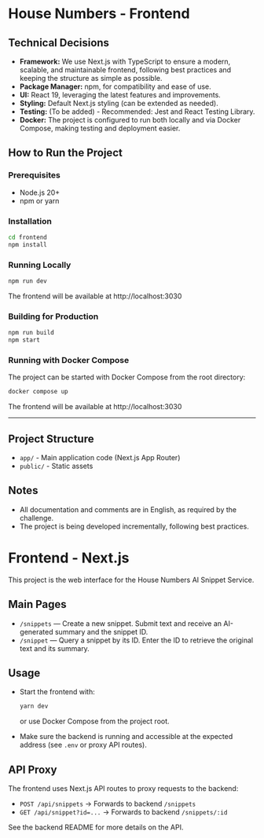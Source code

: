# House Numbers - Frontend

## Technical Decisions

- **Framework:** We use Next.js with TypeScript to ensure a modern, scalable, and maintainable frontend, following best practices and keeping the structure as simple as possible.
- **Package Manager:** npm, for compatibility and ease of use.
- **UI:** React 19, leveraging the latest features and improvements.
- **Styling:** Default Next.js styling (can be extended as needed).
- **Testing:** (To be added) - Recommended: Jest and React Testing Library.
- **Docker:** The project is configured to run both locally and via Docker Compose, making testing and deployment easier.

## How to Run the Project

### Prerequisites

- Node.js 20+
- npm or yarn

### Installation

```bash
cd frontend
npm install
```

### Running Locally

```bash
npm run dev
```

The frontend will be available at http://localhost:3030

### Building for Production

```bash
npm run build
npm start
```

### Running with Docker Compose

The project can be started with Docker Compose from the root directory:

```bash
docker compose up
```

The frontend will be available at http://localhost:3030

---

## Project Structure

- `app/` - Main application code (Next.js App Router)
- `public/` - Static assets

## Notes

- All documentation and comments are in English, as required by the challenge.
- The project is being developed incrementally, following best practices.

# Frontend - Next.js

This project is the web interface for the House Numbers AI Snippet Service.

## Main Pages

- `/snippets` — Create a new snippet. Submit text and receive an AI-generated summary and the snippet ID.
- `/snippet` — Query a snippet by its ID. Enter the ID to retrieve the original text and its summary.

## Usage

- Start the frontend with:

  ```bash
  yarn dev
  ```

  or use Docker Compose from the project root.

- Make sure the backend is running and accessible at the expected address (see `.env` or proxy API routes).

## API Proxy

The frontend uses Next.js API routes to proxy requests to the backend:

- `POST /api/snippets` → Forwards to backend `/snippets`
- `GET /api/snippet?id=...` → Forwards to backend `/snippets/:id`

See the backend README for more details on the API.
